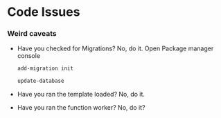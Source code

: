 # Code Issues

### Weird caveats

- Have you checked for Migrations? No, do it. Open Package manager console
    
    ```bash
    add-migration init
    
    update-database
    ```
    
- Have you ran the template loaded? No, do it.
- Have you ran the function worker? No, do it?